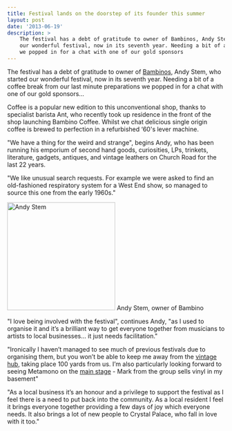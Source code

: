```yaml
---
title: Festival lands on the doorstep of its founder this summer
layout: post
date: '2013-06-19'
description: >
    The festival has a debt of gratitude to owner of Bambinos, Andy Stem, who started
    our wonderful festival, now in its seventh year. Needing a bit of a coffee break from our last minute preparations
    we popped in for a chat with one of our gold sponsors
---
```


The festival has a debt of gratitude to owner of [Bambinos][1], Andy Stem, who started
our wonderful festival, now in its seventh year. Needing a bit of a coffee break from our last minute preparations
we popped in for a chat with one of our gold sponsors&hellip;

Coffee is a popular new edition to this unconventional shop, thanks to specialist barista Ant, who recently took up 
residence in the front of the shop launching Bambino Coffee. Whilst we chat delicious single origin coffee is brewed 
to perfection in a refurbished ‘60's lever machine.

"We have a thing for the weird and strange", begins Andy, who has been running his emporium of second hand goods, 
curiosities, LPs, trinkets, literature, gadgets, antiques, and vintage leathers on Church Road for the last 22 years.  

"We like unusual search requests. For example we were asked to find an old-fashioned respiratory system for a West 
End show, so managed to source this one from the early 1960s."

<div class='img-caption-right right'>
    <img src='/images/blog/2013-06-19-andy-bambinos.jpg' alt='Andy Stem' width='250' />
    <span class='caption'>Andy Stem, owner of Bambino</span>
</div>

"I love being involved with the festival", continues Andy, "as I used to organise it and it’s a brilliant way to 
get everyone together from musicians to artists to local businesses&hellip; it just needs facilitation."

"Ironically I haven’t managed to see much of previous festivals due to organising them, but you won’t be able to 
keep me away from the [vintage hub][2], taking place 100 yards from us. I’m also particularly looking forward to seeing 
Metamono on the [main stage][3] - Mark from the group sells vinyl in my basement"

"As a local business it’s an honour and a privilege to support the festival as I feel there is a need to 
put back into the community. As a local resident I feel it brings everyone together providing a few days of 
joy which everyone needs. It also brings a lot of new people to Crystal Palace, who fall in love with it too."

[1]: http://bambinocoffee.wordpress.com/
[2]: /whats-on/sunday-30-june/celebrate-all-things-vintage-and-crystalpalace/
[3]: /whats-on/saturday-29-june/bands/